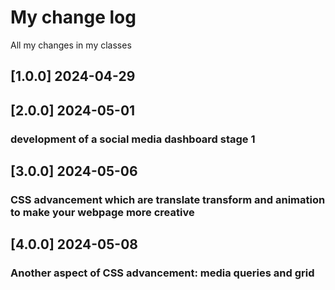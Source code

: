 # My change log

All my changes in my classes

## [1.0.0] 2024-04-29

## [2.0.0] 2024-05-01

### development of a social media dashboard stage 1

## [3.0.0] 2024-05-06

### CSS advancement which are translate transform and animation to make your webpage more creative

## [4.0.0] 2024-05-08

### Another aspect of CSS advancement: media queries and grid